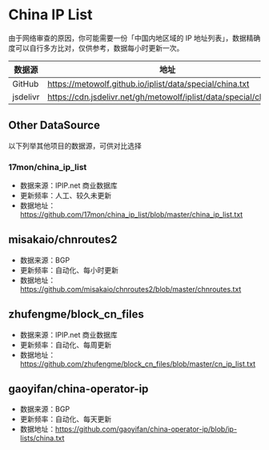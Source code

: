 # China IP List

由于网络审查的原因，你可能需要一份「中国内地区域的 IP 地址列表」，数据精确度可以自行多方比对，仅供参考，数据每小时更新一次。

|数据源|地址|
|---|---|
|GitHub|https://metowolf.github.io/iplist/data/special/china.txt|
|jsdelivr|https://cdn.jsdelivr.net/gh/metowolf/iplist/data/special/china.txt|

## Other DataSource

以下列举其他项目的数据源，可供对比选择

### 17mon/china_ip_list

- 数据来源：IPIP.net 商业数据库
- 更新频率：人工、较久未更新
- 数据地址：https://github.com/17mon/china_ip_list/blob/master/china_ip_list.txt

## misakaio/chnroutes2

- 数据来源：BGP
- 更新频率：自动化、每小时更新
- 数据地址：https://github.com/misakaio/chnroutes2/blob/master/chnroutes.txt

## zhufengme/block_cn_files

- 数据来源：IPIP.net 商业数据库
- 更新频率：自动化、每周更新
- 数据地址：https://github.com/zhufengme/block_cn_files/blob/master/cn_ip_list.txt

## gaoyifan/china-operator-ip

- 数据来源：BGP
- 更新频率：自动化、每天更新
- 数据地址：https://github.com/gaoyifan/china-operator-ip/blob/ip-lists/china.txt
